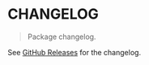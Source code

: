 # CHANGELOG

> Package changelog.

See [GitHub Releases](https://github.com/stdlib-js/math-base-ops-cneg/releases) for the changelog.
